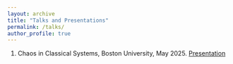 ```yaml
---
layout: archive
title: "Talks and Presentations"
permalink: /talks/
author_profile: true
---
```


1. Chaos in Classical Systems, Boston University, May 2025. [Presentation](./../files/Presentation_handout_v2.pdf)